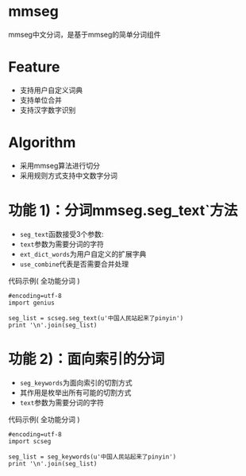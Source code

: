 mmseg
========
mmseg中文分词，是基于mmseg的简单分词组件


Feature
========
* 支持用户自定义词典
* 支持单位合并
* 支持汉字数字识别

Algorithm
==========
* 采用mmseg算法进行切分
* 采用规则方式支持中文数字分词

功能 1)：分词mmseg.seg_text`方法
==============

* `seg_text`函数接受3个参数: 
* `text`参数为需要分词的字符 
* `ext_dict_words`为用户自定义的扩展字典
* `use_combine`代表是否需要合并处理

代码示例( 全功能分词 )

    #encoding=utf-8
    import genius

    seg_list = scseg.seg_text(u'中国人民站起来了pinyin')
    print '\n'.join(seg_list)


功能 2)：面向索引的分词
==============
* `seg_keywords`为面向索引的切割方式
* 其作用是枚举出所有可能的切割方式
* `text`参数为需要分词的字符 

代码示例( 全功能分词 )

    #encoding=utf-8
    import scseg

    seg_list = seg_keywords(u'中国人民站起来了pinyin')
    print '\n'.join(seg_list)
